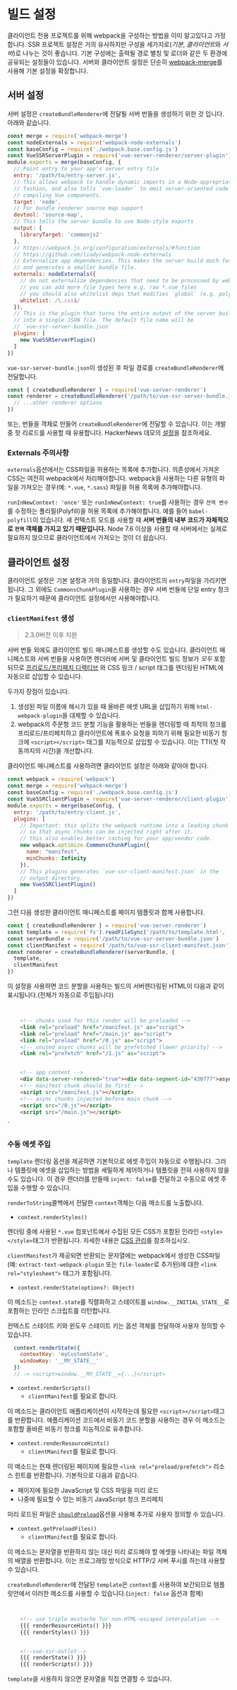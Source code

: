 # 빌드 설정

클라이언트 전용 프로젝트를 위해 webpack을 구성하는 방법을 이미 알고있다고 가정합니다. SSR 프로젝트 설정은 거의 유사하지만 구성을 세가지로(*기본*, *클라이언트*와 *서버*)로 나누는 것이 좋습니다. 기본 구성에는 출력될 경로 별칭 및 로더와 같은 두 환경에 공유되는 설정들이 있습니다. 서버와 클라이언트 설정은 단순히 [webpack-merge](https://github.com/survivejs/webpack-merge)를 사용해 기본 설정을 확장합니다.

## 서버 설정

서버 설정은 `createBundleRenderer`에 전달될 서버 번들을 생성하기 위한 것 입니다. 아래와 같습니다.

```js
const merge = require('webpack-merge')
const nodeExternals = require('webpack-node-externals')
const baseConfig = require('./webpack.base.config.js')
const VueSSRServerPlugin = require('vue-server-renderer/server-plugin')
module.exports = merge(baseConfig, {
  // Point entry to your app's server entry file
  entry: '/path/to/entry-server.js',
  // This allows webpack to handle dynamic imports in a Node-appropriate
  // fashion, and also tells `vue-loader` to emit server-oriented code when
  // compiling Vue components.
  target: 'node',
  // For bundle renderer source map support
  devtool: 'source-map',
  // This tells the server bundle to use Node-style exports
  output: {
    libraryTarget: 'commonjs2'
  },
  // https://webpack.js.org/configuration/externals/#function
  // https://github.com/liady/webpack-node-externals
  // Externalize app dependencies. This makes the server build much faster
  // and generates a smaller bundle file.
  externals: nodeExternals({
    // do not externalize dependencies that need to be processed by webpack.
    // you can add more file types here e.g. raw *.vue files
    // you should also whitelist deps that modifies `global` (e.g. polyfills)
    whitelist: /\.css$/
  }),
  // This is the plugin that turns the entire output of the server build
  // into a single JSON file. The default file name will be
  // `vue-ssr-server-bundle.json`
  plugins: [
    new VueSSRServerPlugin()
  ]
})
```

`vue-ssr-server-bundle.json`이 생성된 후 파일 경로를 `createBundleRenderer`에 전달합니다.

```js
const { createBundleRenderer } = require('vue-server-renderer')
const renderer = createBundleRenderer('/path/to/vue-ssr-server-bundle.json', {
  // ...other renderer options
})
```

또는, 번들을 객체로 만들어 `createBundleRenderer`에 전달할 수 있습니다. 이는 개발중 핫 리로드를 사용할 때 유용합니다. HackerNews 데모의 [설정](https://github.com/vuejs/vue-hackernews-2.0/blob/master/build/setup-dev-server.js)을 참조하세요.

### Externals 주의사항

`externals`옵션에서는 CSS파일을 허용하는 목록에 추가합니다. 의존성에서 가져온 CSS는 여전히 webpack에서 처리해야합니다. webpack을 사용하는 다른 유형의 파일을 가져오는 경우(예: `*.vue`, `*.sass`) 파일을 허용 목록에 추가해야합니다.

`runInNewContext: 'once'` 또는 `runInNewContext: true`를 사용하는 경우 `전역 변수`를 수정하는 폴리필(Polyfill)을 허용 목록에 추가해야합니다. 예를 들어 `babel-polyfill`이 있습니다. 새 컨텍스트 모드를 사용할 때 **서버 번들의 내부 코드가 자체적으로 `전역` 객체를 가지고 있기 때문입니다.** Node 7.6 이상을 사용할 때 서버에서는 실제로 필요하지 않으므로 클라이언트에서 가져오는 것이 더 쉽습니다.

## 클라이언트 설정

클라이언트 설정은 기본 설정과 거의 동일합니다. 클라이언트의 `entry`파일을 가리키면 됩니다. 그 외에도 `CommonsChunkPlugin`을 사용하는 경우 서버 번들에 단일 entry 청크가 필요하기 때문에 클라이언트 설정에서만 사용해야합니다.

### `clientManifest` 생성

> 2.3.0버전 이후 지원

서버 번들 외에도 클라이언트 빌드 매니페스트를 생성할 수도 있습니다. 클라이언트 매니페스트와 서버 번들을 사용하면 렌더러에 서버 및 클라이언트 빌드 정보가 *모두* 포함되므로 [프리로드/프리페치 디렉티브](https://css-tricks.com/prefetching-preloading-prebrowsing/) 와 CSS 링크 / script 태그를 렌더링된 HTML에 자동으로 삽입할 수 있습니다.

두가지 장점이 있습니다.

1. 생성된 파일 이름에 해시가 있을 때 올바른 에셋 URL을 삽입하기 위해 `html-webpack-plugin`을 대체할 수 있습니다.
2. webpack의 주문형 코드 분할 기능을 활용하는 번들을 렌더링할 때 최적의 청크를 프리로드/프리페치하고 클라이언트에 폭포수 요청을 피하기 위해 필요한 비동기 청크에 `<script></script>` 태그를 지능적으로 삽입할 수 있습니다. 이는 TTI(첫 작동까지의 시간)을 개선합니다.

클라이언트 매니페스트를 사용하려면 클라이언트 설정은 아래와 같아야 합니다.

```js
const webpack = require('webpack')
const merge = require('webpack-merge')
const baseConfig = require('./webpack.base.config.js')
const VueSSRClientPlugin = require('vue-server-renderer/client-plugin')
module.exports = merge(baseConfig, {
  entry: '/path/to/entry-client.js',
  plugins: [
    // Important: this splits the webpack runtime into a leading chunk
    // so that async chunks can be injected right after it.
    // this also enables better caching for your app/vendor code.
    new webpack.optimize.CommonsChunkPlugin({
      name: "manifest",
      minChunks: Infinity
    }),
    // This plugins generates `vue-ssr-client-manifest.json` in the
    // output directory.
    new VueSSRClientPlugin()
  ]
})
```

그런 다음 생성한 클라이언트 매니페스트를 페이지 템플릿과 함께 사용합니다.

```js
const { createBundleRenderer } = require('vue-server-renderer')
const template = require('fs').readFileSync('/path/to/template.html', 'utf-8')
const serverBundle = require('/path/to/vue-ssr-server-bundle.json')
const clientManifest = require('/path/to/vue-ssr-client-manifest.json')
const renderer = createBundleRenderer(serverBundle, {
  template,
  clientManifest
})
```

이 설정을 사용하면 코드 분할을 사용하는 빌드의 서버렌더링된 HTML이 다음과 같이 표시됩니다.(전체가 자동으로 주입됩니다)

```html


    <!-- chunks used for this render will be preloaded -->
    <link rel="preload" href="/manifest.js" as="script">
    <link rel="preload" href="/main.js" as="script">
    <link rel="preload" href="/0.js" as="script">
    <!-- unused async chunks will be prefetched (lower priority) -->
    <link rel="prefetch" href="/1.js" as="script">


    <!-- app content -->
    <div data-server-rendered="true"><div data-segment-id="430777">async </div></div>
    <!-- manifest chunk should be first -->
    <script src="/manifest.js"></script>
    <!-- async chunks injected before main chunk -->
    <script src="/0.js"></script>
    <script src="/main.js"></script>

`
```

### 수동 에셋 주입

`template` 렌더링 옵션을 제공하면 기본적으로 에셋 주입이 자동으로 수행됩니다. 그러나 템플릿에 에셋을 삽입하는 방법을 세밀하게 제어하거나 템플릿을 전혀 사용하지 않을 수도 있습니다. 이 경우 렌더러를 만들때 `inject: false`를 전달하고 수동으로 에셋 주입을 수행할 수 있습니다.

`renderToString`콜백에서 전달한 `context`객체는 다음 메소드를 노출합니다.

- `context.renderStyles() `

렌더링 중에 사용된 `*.vue` 컴포넌트에서 수집된 모든 CSS가 포함된 인라인 `<style></style>`태그가 반환됩니다. 자세한 내용은 [CSS 관리](./css.md)를 참조하십시오.

`clientManifest`가 제공되면 반환되는 문자열에는 webpack에서 생성한 CSS파일 (예: `extract-text-webpack-plugin` 또는 `file-loader`로 추가된)에 대한 `<link rel="stylesheet">` 태그가 포함됩니다.

- `context.renderState(options?: Object)`

이 메소드는 `context.state`를 직렬화하고 스테이트를 `window.__INITIAL_STATE__`로 포함하는 인라인 스크립트를 리턴합니다.

컨텍스트 스테이트 키와 윈도우 스테이트 키는 옵션 객체를 전달하여 사용자 정의할 수 있습니다.

```js
  context.renderState({
    contextKey: 'myCustomState',
    windowKey: '__MY_STATE__'
  })
  // -> <script>window.__MY_STATE__={...}</script>
```

- `context.renderScripts()`
    - `clientManifest`를 필요로 합니다.

이 메소드는 클라이언트 애플리케이션이 시작하는데 필요한 `<script></script>`태그를 반환합니다. 애플리케이션 코드에서 비동기 코드 분할을 사용하는 경우 이 메소드는 포함할 올바른 비동기 청크를 지능적으로 유추합니다.

- `context.renderResourceHints()`
    - `clientManifest`를 필요로 합니다.

이 메소드는 현재 렌더링된 페이지에 필요한 `<link rel="preload/prefetch">` 리소스 힌트를 반환합니다. 기본적으로 다음과 같습니다.

- 페이지에 필요한 JavaScript 및 CSS 파일을 미리 로드
- 나중에 필요할 수 있는 비동기 JavaScript 청크 프리페치

미리 로드된 파일은 [`shouldPreload`](./api.md#shouldpreload)옵션을 사용해 추가로 사용자 정의할 수 있습니다.

- `context.getPreloadFiles()`
    - `clientManifest`를 필요로 합니다.

이 메소드는 문자열을 반환하지 않는 대신 미리 로드해야 할 에셋을 나타내는 파일 객체의 배열을 반환합니다. 이는 프로그래밍 방식으로 HTTP/2 서버 푸시를 하는데 사용할 수 있습니다.

`createBundleRenderer`에 전달된 `template`은 `context`를 사용하여 보간되므로 템플릿안에서 이러한 메소드를 사용할 수 있습니다.(`inject: false` 옵션과 함께)

```html


    <!-- use triple mustache for non-HTML-escaped interpolation -->
    {{{ renderResourceHints() }}}
    {{{ renderStyles() }}}


    <!--vue-ssr-outlet-->
    {{{ renderState() }}}
    {{{ renderScripts() }}}


```

`template`을 사용하지 않으면 문자열을 직접 연결할 수 있습니다.

